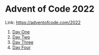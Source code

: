 # Advent of Code 2022

Link: https://adventofcode.com/2022

1. [Day One](./1)
2. [Day Two](./2)
3. [Day Three](./3)
4. [Day Four](./4)
